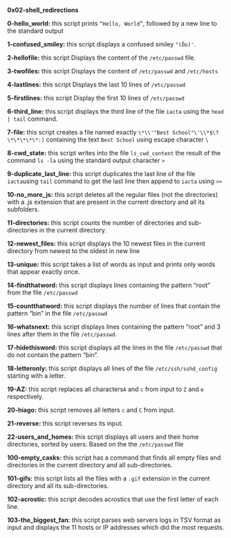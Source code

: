 **0x02-shell_redirections**

**0-hello_world:** this script prints `“Hello, World”`, followed by a new line to the standard output

**1-confused_smiley:** this script  displays a confused smiley `"(Ôo)'`.

**2-hellofile:** this script Displays the content of the `/etc/passwd` file.

**3-twofiles:** this script Displays the content of `/etc/passwd` and `/etc/hosts`

**4-lastlines:** this script Displays the last 10 lines of `/etc/passwd`

**5-firstlines:** this script Display the first 10 lines of `/etc/passwd`

**6-third_line:** this script displays the third line of the file `iacta` using the `head | tail` command.

**7-file:** this script creates a file named exactly `\*\\'"Best School"\'\\*$\?\*\*\*\*\*:)` containing the text `Best School` using escape character `\`

**8-cwd_state:** this script  writes into the file `ls_cwd_content` the result of the command `ls -la` using the standard output character `>`

**9-duplicate_last_line:** this script duplicates the last line of the file `iacta`using `tail` command to get the last line then append to `iacta` using `>>`

**10-no_more_js:** this script  deletes all the regular files (not the directories) with a .js extension that are present in the current directory and all its subfolders.

**11-directories:** this script counts the number of directories and sub-directories in the current directory.

**12-newest_files:** this script displays the 10 newest files in the current directory from newest to the oldest in new line

**13-unique:** this script takes a list of words as input and prints only words that appear exactly once.

**14-findthatword:** this script displays lines containing the pattern “root” from the file `/etc/passwd`

**15-countthatword:** this script displays the number of lines that contain the pattern “bin” in the file `/etc/passwd`

**16-whatsnext:** this script displays lines containing the pattern “root” and 3 lines after them in the file `/etc/passwd`.

 **17-hidethisword:** this script displays all the lines in the file `/etc/passwd` that do not contain the pattern “bin”.
 
 **18-letteronly:** this script displays all lines of the file `/etc/ssh/sshd_config` starting with a letter.

**19-AZ:** this script replaces all characters`A` and `c` from input to `Z` and `e` respectively.

**20-hiago:** this script removes all letters `c` and `C` from input.

**21-reverse:** this script reverses its input.

**22-users_and_homes:** this script  displays all users and their home directories, sorted by users. Based on the the `/etc/passwd` file

**100-empty_casks:** this script has a command that finds all empty files and directories in the current directory and all sub-directories.

**101-gifs:** this script lists all the files with a `.gif` extension in the current directory and all its sub-directories.

**102-acrostic:** this script decodes acrostics that use the first letter of each line.

**103-the_biggest_fan:** this script parses web servers logs in TSV format as input and displays the 11 hosts or IP addresses which did the most requests.



